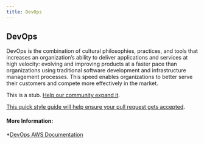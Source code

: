 ```yaml
---
title: DevOps
---
```

## DevOps

DevOps is the combination of cultural philosophies, practices, and tools that increases an organization’s ability to deliver applications 
and services at high velocity: evolving and improving products at a faster pace than organizations using traditional software development 
and infrastructure management processes. This speed enables organizations to better serve their customers and compete more effectively in 
the market.

This is a stub. <a href='https://github.com/freecodecamp/guides/tree/master/src/pages/cloud-development/amazon-aws/DevOps/index.md' target='_blank' rel='nofollow'>Help our community expand it</a>.

<a href='https://github.com/freecodecamp/guides/blob/master/README.md' target='_blank' rel='nofollow'>This quick style guide will help ensure your pull request gets accepted</a>.

#### More Information:
*[DevOps AWS Documentation](https://aws.amazon.com/devops/what-is-devops/)
